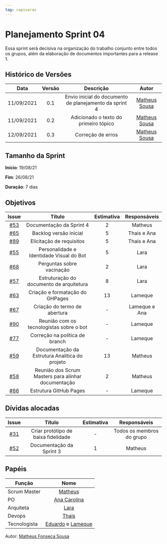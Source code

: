 ```yaml
---
tag: capivaras
---
```

# Planejamento Sprint 04

Essa sprint será decisiva na organização do trabalho conjunto entre todos os grupos, além da elaboração de documentos importantes para a release 1.

## Histórico de Versões


| Data       | Versão | Descrição                      | Autor             |
| :--------: | :----: | :----------:                   | :---------------: |
| 11/09/2021 |    0.1   | Envio inicial do documento de planejamento da sprint 4 | [Matheus Sousa](https://github.com/https://github.com/gatotabaco)|
| 11/09/2021 |    0.2   | Adicionado o texto do primeiro tópico  | [Matheus Sousa](https://github.com/https://github.com/gatotabaco)|
| 12/09/2021 |    0.3   | Correção de erros | [Matheus Sousa](https://github.com/https://github.com/gatotabaco)|

## Tamanho da Sprint

**Início**: 19/08/21

**Fim**: 26/08/21

**Duração**: 7 dias

## Objetivos

| Issue |            Título            | Estimativa|        Responsáveis         | 
|:-----:|:----------------------------:|:---------:|:---------------------------:|
| [#53](https://github.com/fga-eps-mds/2021-1-Bot/issues/53) | Documentação da Sprint 4 | 2 | Matheus |
| [#65](https://github.com/fga-eps-mds/2021-1-Bot/issues/65) | Backlog versão inicial | 5 | Thais e Ana |
| [#89](https://github.com/fga-eps-mds/2021-1-Bot/issues/89) | Elicitação de requisitos | 5 | Thais e Ana |
| [#55](https://github.com/fga-eps-mds/2021-1-Bot/issues/55) | Personalidade e Identidade Visual do Bot | 5 | Lara |
| [#68](https://github.com/fga-eps-mds/2021-1-Bot/issues/68) | Perguntas sobre vacinação | 2 | Lara |
| [#57](https://github.com/fga-eps-mds/2021-1-Bot/issues/57) | Estruturação do documento de arquitetura | 8 | Lara |
| [#63](https://github.com/fga-eps-mds/2021-1-Bot/issues/63) | Criação e formatação do GHPages | 13 | Lameque |
| [#67](https://github.com/fga-eps-mds/2021-1-Bot/issues/67) | Criação do termo de abertura | - | Lameque e Ana |
| [#90](https://github.com/fga-eps-mds/2021-1-Bot/issues/90) | Reunião com os tecnologistas sobre o bot | - | Lameque |
| [#77](https://github.com/fga-eps-mds/2021-1-Bot/issues/77) | Correção na política de branch | - | Lameque |
| [#59](https://github.com/fga-eps-mds/2021-1-Bot/issues/59) | Documentação da Estrutura Analítica do projeto | 13 | Matheus |
| [#58](https://github.com/fga-eps-mds/2021-1-Bot/issues/58) | Reunião dos Scrum Masters para alinhar documentação | 2 | Matheus |
| [#66](https://github.com/fga-eps-mds/2021-1-Bot/issues/66) | Estrutura GitHub Pages | - | Lameque |

## Dívidas alocadas
| Issue |            Título            |      Estimativa     |        Responsáveis         | 
|:-----:|:----------------------------:|:-------------------:|:---------------------------:|
| [#31](https://github.com/fga-eps-mds/2021-1-Bot/issues/31) | Criar protótipo de baixa fidelidade | - | Todos os membros do grupo |
| [#52](https://github.com/fga-eps-mds/2021-1-Bot/issues/52) | Documentação da Sprint 3 | 1 | Matheus|

## Papéis

|      Função      |            Nome            |
|------------------|:--------------------------:|
| Scrum Master | [Matheus](https://github.com/gatotabaco) |
| PO | [Ana Carolina](https://github.com/AnaCarolinaRodriguesLeite) |
| Arquiteta | [Lara](https://github.com/gatotabaco) |
| Devops | [Thais](https://github.com/thais-ra) |
| Tecnologista | [Eduardo]() e [Lameque](https://github.com/LamequeFernandes) |

Autor: [Matheus Fonseca Sousa](https://github.com/gatotabaco)



